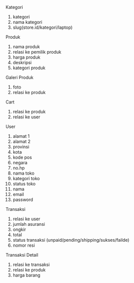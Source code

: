 Kategori
1. kategori
2. nama kategori
3. slug(store.id/kategori/laptop)

Produk 
1. nama produk
2. relasi ke pemilik produk
3. harga produk
4. deskripsi
5. kategori produk

Galeri Produk
1. foto
2. relasi ke produk

Cart
1. relasi ke produk
2. relasi ke user

User
1. alamat 1
2. alamat 2
3. provinsi
4. kota
5. kode pos
6. negara
7. no.hp
8. nama toko
9. kategori toko
10. status toko
11. nama
12. email
13. password

Transaksi
1. relasi ke user
2. jumlah asuransi
3. ongkir
4. total
5. status transaksi (unpaid/pending/shipping/sukses/failde)
6. nomor resi

Transaksi Detail
1. relasi ke transaksi
2. relasi ke produk
3. harga barang
